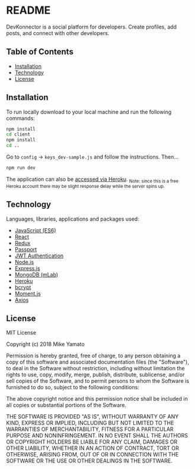 # README

DevKonnector is a social platform for developers. Create profiles, add posts, and connect with other developers.  

## Table of Contents

- [Installation](#installation)
- [Technology](#technology)
- [License](#license)

## Installation

To run locally download to your local machine and run the following commands:

```sh
npm install
cd client
npm install
cd ..
```
Go to `config` -> `keys_dev-sample.js` and follow the instructions. Then...
```sh
npm run dev
```

The application can also be [accessed via Heroku](https://mysterious-anchorage-53220.herokuapp.com).
<sub>Note: since this is a free Heroku account there may be slight response delay while the server spins up.</sub>

## Technology

Languages, libraries, applications and packages used:

- [JavaScript (ES6)](http://es6-features.org/)
- [React](https://reactjs.org/)
- [Redux](https://redux.js.org/)
- [Passport](www.passportjs.org/)
- [JWT Authentication](https://jwt.io/)
- [Node.js](https://nodejs.org/)
- [Express.js](https://expressjs.com/)
- [MongoDB (mLab)](https://mlab.com/)
- [Heroku](https://www.heroku.com/)
- [bcrypt](https://www.npmjs.com/package/bcryptjs)
- [Moment.js](https://momentjs.com/)
- [Axios](https://www.npmjs.com/package/axios)

## License

MIT License

Copyright (c) 2018 Mike Yamato

Permission is hereby granted, free of charge, to any person obtaining a copy
of this software and associated documentation files (the "Software"), to deal
in the Software without restriction, including without limitation the rights
to use, copy, modify, merge, publish, distribute, sublicense, and/or sell
copies of the Software, and to permit persons to whom the Software is
furnished to do so, subject to the following conditions:

The above copyright notice and this permission notice shall be included in all
copies or substantial portions of the Software.

THE SOFTWARE IS PROVIDED "AS IS", WITHOUT WARRANTY OF ANY KIND, EXPRESS OR
IMPLIED, INCLUDING BUT NOT LIMITED TO THE WARRANTIES OF MERCHANTABILITY,
FITNESS FOR A PARTICULAR PURPOSE AND NONINFRINGEMENT. IN NO EVENT SHALL THE
AUTHORS OR COPYRIGHT HOLDERS BE LIABLE FOR ANY CLAIM, DAMAGES OR OTHER
LIABILITY, WHETHER IN AN ACTION OF CONTRACT, TORT OR OTHERWISE, ARISING FROM,
OUT OF OR IN CONNECTION WITH THE SOFTWARE OR THE USE OR OTHER DEALINGS IN THE
SOFTWARE.